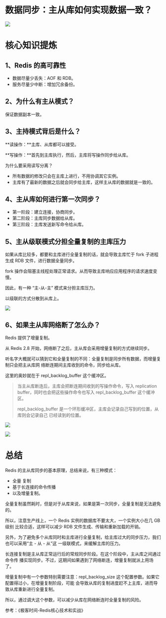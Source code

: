# 数据同步：主从库如何实现数据一致？

![](https://z3.ax1x.com/2021/07/31/WvPtQU.png)

# 核心知识提炼

## 1、Redis 的高可靠性

- 数据尽量少丢失：AOF 和 RDB。
- 服务尽量少中断：增加冗余备份。

## 2、为什么有主从模式？

保证数据副本一致。

## 3、主持模式背后是什么？

**读操作：**主库、从库都可以接受。

**写操作：**首先到主库执行，然后，主库将写操作同步给从库。

为什么要采用读写分离？

- 所有数据的修改只会在主库上进行，不用协调其它实例。
- 主库有了最新的数据之后就会同步给主库，这样主从库的数据就是一致的。

## 4、主从库如何进行第一次同步？

- 第一阶段：建立连接，协商同步。
- 第二阶段：主库同步数据给从库。
- 第三阶段：主库发送新写命令给从库。

## 5、主从级联模式分担全量复制的主库压力

如果从库比较多，都要和主库进行全量复制的话，就会导致主库忙于 fork 子进程生成 RDB 文件，进行数据全量同步。

fork 操作会阻塞主线程处理正常请求。从而导致主库响应应用程序的请求速度变慢。

因此，有一种 “主-从-主” 模式来分担主库压力。

以级联的方式分散到从库上。

![](https://cdn.jsdelivr.net/gh/rongweihe/ImageHost01/redis0603.png)

## 6、如果主从库网络断了怎么办？

Redis 提供了增量复制。

从 Redis 2.8 开始，网络断了之后，主从库会采用增量复制的方式继续同步。

听名字大概就可以猜到它和全量复制的不同：全量复制是同步所有数据，而增量复制只会把主从库网 络断连期间主库收到的命令，同步给从库。

这里的奥妙就在于 repl_backlog_buffer 这个缓冲区。

> 当主从库断连后，主库会把断连期间收到的写操作命令，写入 replication buffer，同时也会把这些操作命令也写入 repl_backlog_buffer 这个缓冲区。 
>
> repl_backlog_buffer 是一个环形缓冲区，主库会记录自己写到的位置，从库则会记录自己 已经读到的位置。

![](https://cdn.jsdelivr.net/gh/rongweihe/ImageHost01/redis0604.png)

![](https://cdn.jsdelivr.net/gh/rongweihe/ImageHost01/redis0605.png)

# 总结

Redis 的主从库同步的基本原理，总结来说，有三种模式：

- 全量 复制
- 基于长连接的命令传播
- 以及增量复制。

全量复制虽然耗时，但是对于从库来说，如果是第一次同步，全量复制是无法避免的。

所以，注意生产线上，一个 Redis 实例的数据库不要太大，一个实例大小在几 GB 级别 比较合适，这样可以减少 RDB 文件生成、传输和重新加载的开销。

另外，为了避免多个从库同时和主库进行全量复制，给主库过大的同步压力，我们也可以采用“主 - 从 - 从”这 一级联模式，来缓解主库的压力。

长连接复制是主从库正常运行后的常规同步阶段。在这个阶段中，主从库之间通过命令传 播实现同步。不过，这期间如果遇到了网络断连，增量复制就派上用场了。

增量复制中有一个参数特别需要注意：repl_backlog_size 这个配置参数。如果它配置得过小，在增量复制阶段，可能 会导致从库的复制进度赶不上主库，进而导致从库重新进行全量复制。

所以，通过调大这个参数，可以减少从库在网络断连时全量复制的风险。

参考：《极客时间-Redis核心技术和实战》